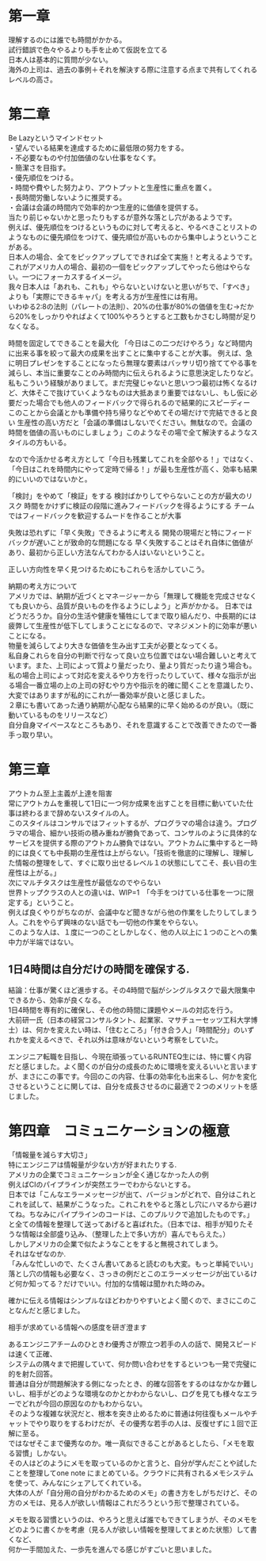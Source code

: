 # 第一章
理解するのには誰でも時間がかかる。  
試行錯誤で色々やるよりも手を止めて仮説を立てる  
日本人は基本的に質問が少ない。  
海外の上司は、過去の事例＋それを解決する際に注意する点まで共有してくれるレベルの高さ。  
# 第二章
Be Lazyというマインドセット  
・望んでいる結果を達成するために最低限の努力をする。  
・不必要なものや付加価値のない仕事をなくす。  
・簡潔さを目指す。  
・優先順位をつける。  
・時間や費やした努力より、アウトプットと生産性に重点を置く。  
・長時間労働しないように推奨する。  
・会議は会議の時間内で効率的かつ生産的に価値を提供する。  
当たり前じゃないかと思ったりもするが意外な落とし穴があるようです。  
例えば、優先順位をつけるというものに対して考えると、やるべきことリストのようなものに優先順位をつけて、優先順位が高いものから集中しようということがある。  
日本人の場合、全てをピックアップしてできれば全て実施！と考えるようです。  
これがアメリカ人の場合、最初の一個をピックアップしてやったら他はやらない。一つにフォーカスするイメージ。  
我々日本人は「あれも、これも」やらないといけないと思いがちで、「すべき」よりも「実際にできるキャパ」を考える方が生産性には有用。  
いわゆる2:8の法則（パレートの法則）、20%の仕事が80%の価値を生む→だから20%をしっかりやればよくて100%やろうとすると工数もかさむし時間が足りなくなる。

時間を固定してできることを最大化
「今日はこの二つだけやろう」など時間内に出来る事を絞って最大の成果を出すことに集中することが大事。
例えば、急に明日プレゼンをすることになったら無理な要素はバッサリ切り捨ててやる事を減らし、本当に重要なことのみ時間内に伝えられるように意思決定したりなど。
私もこういう経験がありまして。まだ完璧じゃないと思いつつ最初は怖くなるけど、大体そこで抜けていくようなものは大抵あまり重要ではないし、もし仮に必要だった場合でも他人のフィードバックで得られるので結果的にスピーディー
このことから会議とかも準備や持ち帰りなどやめてその場だけで完結できると良い
生産性の高い方だと「会議の準備はしないでください。無駄なので。会議の時間を価値の高いものにしましょう」このようなその場で全て解決するようなスタイルの方もいる。

なので今活かせる考え方として「今日も残業してこれを全部やる！」ではなく、「今日はこれを時間内にやって定時で帰る！」が最も生産性が高く、効率も結果的にいいのではないかと。  


「検討」をやめて「検証」をする
検討ばかりしてやらないことの方が最大のリスク
時間をかけずに検証の段階に進みフィードバックを得るようにする
チームではフィードバックを歓迎するムードを作ることが大事

失敗は恐れずに「早く失敗」できるように考える
開発の現場だと特にフィードバックが遅いことが致命的な問題になる
早く失敗することはそれ自体に価値があり、最初から正しい方法なんてわかる人はいないということ。

正しい方向性を早く見つけるためにもこれらを活かしていこう。  

納期の考え方について  
アメリカでは、納期が近づくとマネージャーから「無理して機能を完成させなくても良いから、品質が良いものを作るようにしよう」と声がかかる。
日本ではどうだろうか。自分の生活や健康を犠牲にしてまで取り組んだり、中長期的には疲弊して生産性が低下してしまうことになるので、マネジメント的に効率が悪いことになる。  
物量を減らしてより大きな価値を生み出す工夫が必要となってくる。  
私自身これらを自分の判断で行なって良い立ち位置ではない場合難しいと考えています。また、上司によって質より量だったり、量より質だったり違う場合も。  
私の場合上司によって対応を変えるやり方を行ったりしていて、様々な指示が出る場合一番立場の上の上司の好むやり方や指示を的確に聞くことを意識したり、大変ではありますが私的にこれが一番効率が良いと感じました。  
２章にも書いてあった通り納期が心配なら結果的に早く始めるのが良い。（既に動いているものをリリースなど）  
自分自身マイペースなところもあり、それを意識することで改善できたので一番手っ取り早い。

# 第三章
アウトカム至上主義が上達を阻害  
常にアウトカムを重視して1日に一つ何か成果を出すことを目標に動いていた仕事は終わるまで辞めないスタイルの人。  
このスタイルはコンサルではフィットするが、プログラマの場合は違う。プログラマの場合、細かい技術の積み重ねが勝負であって、コンサルのように具体的なサービスを提供する際のアウトカム勝負ではない。アウトカムに集中すると一時的には良くても中長期の生産性は上がらない。「技術を徹底的に理解し、理解した情報の整理をして、すぐに取り出せるレベル１の状態にしてこそ、長い目の生産性は上がる。」  
次にマルチタスクは生産性が最低なのでやらない  
世界トップクラスの人との違いは、WIP=1　「今手をつけている仕事を一つに限定する」ということ。  
例えば良くやりがちなのが、会議中など聞きながら他の作業をしたりしてしまう人。これをやらず興味のない話でも一切他の作業をやらない。  
このような人は、１度に一つのことしかしなく、他の人以上に１つのことへの集中力が半端ではない。  

## 1日4時間は自分だけの時間を確保する.  

結論：仕事が驚くほど進歩する。その4時間で脳がシングルタスクで最大限集中できるから、効率が良くなる。  
1日4時間を専有的に確保し、その他の時間に課題やメールの対応を行う。  
大前研一氏（日本の経営コンサルタント、起業家、マサチューセッツ工科大学博士）は、何かを変えたい時は、「住むところ」「付き合う人」「時間配分」のいずれかを変えるべきで、それ以外は意味がないという考察をしていた。  

エンジニア転職を目指し、今現在頑張っているRUNTEQ生には、特に響く内容だと感じました。よく聞くのが自分の成長のために環境を変えるいいと言いますが、まさにこの事です。今回のこの内容、仕事の効率化も出来るし、何かを変化させるということに関しては、自分を成長させるのに最適で２つのメリットを感じました。  

# 第四章　コミュニケーションの極意
「情報量を減らす大切さ」  
特にエンジニアは情報量が少ない方が好まれたりする.  
アメリカの企業でコミュニケーションが全く通じなかった人の例  
例えばCIのパイプラインが突然エラーでわからないとする。  
日本では「こんなエラーメッセージが出て、バージョンがどれで、自分はこれとこれを試して、結果がこうなった。これこれをやると落とし穴にハマるから避けてね。ちなみにパイプラインのコードは、このプルリクで追加したものです。」と全ての情報を整理して送ってあげると喜ばれた。（日本では、相手が知りたそうな情報は全部盛り込み、（整理した上で多い方が）喜んでもらえた。）  
しかしアメリカの企業で似たようなことをすると無視されてしまう。  
それはなぜなのか.  
「みんな忙しいので、たくさん書いてあると読むのも大変。もっと単純でいい」  
落とし穴の情報も必要なく、さっきの例だとこのエラーメッセージが出ているけど何か知ってる？だけでいい。付加的な情報は聞かれた時のみ。  

確かに伝える情報はシンプルなほどわかりやすいとよく聞くので、まさにこのことなんだと感じました。  


相手が求めている情報への感度を研ぎ澄ます  

あるエンジニアチームのひときわ優秀さが際立つ若手の人の話で、開発スピードは速くて正確、  
システムの隅々まで把握していて、何か問い合わせをするといつも一発で完璧に的を射た回答。  
普通は自分が問題解決する側になったとき、的確な回答をするのはなかなか難しいし、相手がどのような環境なのかとかわからないし、ログを見ても様々なエラーでどれが今回の原因なのかもわからない。  
そのような複雑な状況だと、根本を突き止めるために普通は何往復もメールやチャットでやり取りをするわけだが、その優秀な若手の人は、反復せずに１回で正解に至る。  
ではなぜそこまで優秀なのか。唯一真似できることがあるとしたら、「メモを取る習慣」しかない。  
その人はどのようにメモを取っているのかと言うと、自分が学んだことや試したことを整理してone note にまとめている。クラウドに共有されるメモシステムを使って、みんなにシェアしてくれている。  
大体の人が「自分用の自分がわかるためのメモ」の書き方をしがちだけど、その方のメモは、見る人が欲しい情報はこれだろうという形で整理されている。  

メモを取る習慣というのは、やろうと思えば誰でもできてしまうが、そのメモをどのように書くかを考慮（見る人が欲しい情報を整理してまとめた状態）して書くなど、  
何か一手間加えた、一歩先を進んでる感じがすごいと思いました。